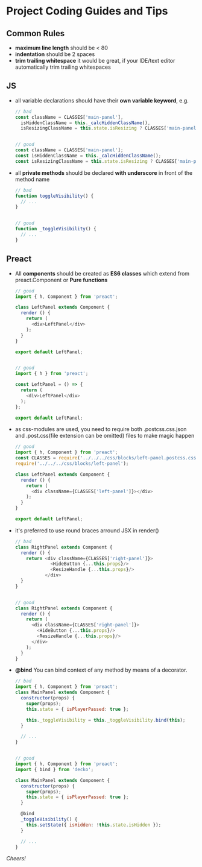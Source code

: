 # Project Coding Guides and Tips

## Common Rules

 - **maximum line length** should be < 80
 - **indentation** should be 2 spaces
 - **trim trailing whitespace** it would be great, if your IDE/text editor automatically trim trailing whitespaces

## JS

  - all variable declarations should have their **own variable keyword**, e.g.
    ```javascript
    // bad
    const className = CLASSES['main-panel'],
      isHiddenClassName = this._calcHiddenClassName(),
      isResizingClassName = this.state.isResizing ? CLASSES['main-panel--is-resizing'] : '';


    // good
    const className = CLASSES['main-panel'];
    const isHiddenClassName = this._calcHiddenClassName();
    const isResizingClassName = this.state.isResizing ? CLASSES['main-panel--is-resizing'] : '';
    ```

- all **private methods** should be declared **with underscore** in front of the method name
    ```javascript
    // bad
    function toggleVisibility() {
      // ...
    }


    // good
    function _toggleVisibility() {
      // ...
    }
    ```

## Preact

- All **components** should be created as **ES6 classes** which extend from preact.Component or **Pure functions**
    ```javascript
    // good
    import { h, Component } from 'preact';

    class LeftPanel extends Component {
      render () {
        return (
          <div>LeftPanel</div>
        );
      }
    }

    export default LeftPanel;


    // good
    import { h } from 'preact';

    const LeftPanel = () => {
      return (
        <div>LeftPanel</div>
      );
    };

    export default LeftPanel;
    ```

- as css-modules are used, you need to require both .postcss.css.json and
 .post.css(file extension can be omitted) files to make magic happen
    ```javascript
    // good
    import { h, Component } from 'preact';
    const CLASSES = require('../../../css/blocks/left-panel.postcss.css.json');
    require('../../../css/blocks/left-panel');

    class LeftPanel extends Component {
      render () {
        return (
          <div className={CLASSES['left-panel']}></div>
        );
      }
    }

    export default LeftPanel;
    ```

- it's preferred to use round braces arround JSX in render()
    ```javascript
    // bad
    class RightPanel extends Component {
      render () {
        return <div className={CLASSES['right-panel']}>
                 <HideButton {...this.props}/>
                 <ResizeHandle {...this.props}/>
               </div>
      }
    }


    // good
    class RightPanel extends Component {
      render () {
        return (
          <div className={CLASSES['right-panel']}>
            <HideButton {...this.props}/>
            <ResizeHandle {...this.props}/>
          </div>
        );
      }
    }
    ```

- **@bind** You can bind context of any method by means of a decorator.
    ```javascript
    // bad
    import { h, Component } from 'preact';
    class MainPanel extends Component {
      constructor(props) {
        super(props);
        this.state = { isPlayerPassed: true };

        this._toggleVisibility = this._toggleVisibility.bind(this);
      }

      // ...
    }


    // good
    import { h, Component } from 'preact';
    import { bind } from 'decko';

    class MainPanel extends Component {
      constructor(props) {
        super(props);
        this.state = { isPlayerPassed: true };
      }

      @bind
      _toggleVisibility() {
        this.setState({ isHidden: !this.state.isHidden });
      }

      // ...
    }
    ```

*Cheers!*
